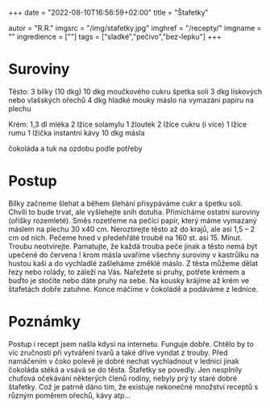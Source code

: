 
+++
date = "2022-08-10T16:56:59+02:00"
title = "Štafetky"

autor = "R.R."
imgsrc = "/img/stafetky.jpg"
imghref = "/recepty/"
imgname = ""
ingredience = [""]
tags = ["sladké","pečivo","bez-lepku"]
+++

# Suroviny
Těsto:
3 bílky (10 dkg)
10 dkg moučkového cukru
špetka soli
3 dkg lískových nebo vlašských ořechů
4 dkg hladké mouky
máslo na vymazání papíru na plechu

Krém:
1,3 dl mléka
2 lžíce solamylu
1 žloutek
2 lžíce cukru (i více)
1 lžíce rumu
1 lžička instantní kávy
10 dkg másla

čokoláda a tuk na ozdobu podle potřeby 

# Postup
Bílky začneme šlehat a během šlehání přisypáváme cukr a špetku soli. Chvíli to bude trvat, ale vyšlehejte sníh dotuha.
Přimícháme ostatní suroviny (oříšky rozemleté). Směs rozetřeme na pečící papír, který máme vymazaný máslem na plechu 30 x40 cm. Neroztírejte těsto až do krajů, ale asi 1,5 – 2 cm od nich.
Pečeme hned v předehřáté troubě na 160 st. asi 15. Minut. Troubu neotvírejte. Pamatujte, že každá trouba peče jinak a těsto nemá být upečené do červena !
krom másla uvaříme všechny suroviny v kastrůlku na hustou kaši a do vychladlé zašleháme změklé máslo.
Z těsta můžeme dělat řezy nebo rolády, to záleží na Vás. Nařežete si pruhy, potřete krémem a buďto je stočíte nebo dáte pruhy na sebe.
Na kousky krájíme až krém ve štafetách dobře zatuhne. Konce máčíme v čokoládě a podáváme z lednice.


# Poznámky
Postup i recept jsem našla kdysi na internetu. Funguje dobře.  Chtělo by to víc zručnosti při vytváření tvarů a také dříve vyndat z trouby. 
Před namáčením v čoko polevě je dobré nechat vychladnout v lednici jinak čokoláda stéká a vsává se do těsta. 
Štafetky se povedly. Jen nesplnily chuťová očekávání některých členů rodiny, nebyly prý ty staré dobré štafetky.
Což je patrně dáno tím, že existuje nekonečné množství receptů s různým poměrem ořechů, kávy atp...